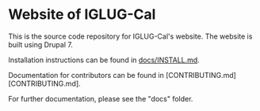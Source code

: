 Website of IGLUG-Cal
====================

This is the source code repository for IGLUG-Cal's website. The website is built using Drupal 7.

Installation instructions can be found in [docs/INSTALL.md](docs/INSTALL.md).

Documentation for contributors can be found in [CONTRIBUTING.md][CONTRIBUTING.md].

For further documentation, please see the "docs" folder.
